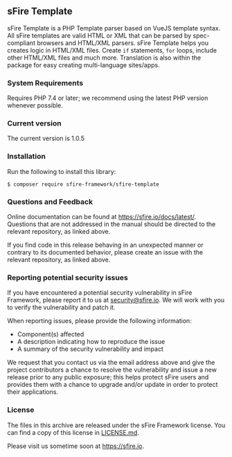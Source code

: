 ## sFire Template
sFire Template is a PHP Template parser based on VueJS template syntax. All sFire templates are valid HTML or XML that can be parsed by spec-compliant browsers and HTML/XML parsers. sFire Template helps you creates logic in HTML/XML files. Create `if` statements, `for` loops, include other HTML/XML files and much more. Translation is also within the package for easy creating multi-language sites/apps.


### System Requirements
Requires PHP 7.4 or later; we recommend using the latest PHP version whenever possible.


### Current version
The current version is 1.0.5


### Installation
Run the following to install this library:
```
$ composer require sfire-framework/sfire-template
```


### Questions and Feedback
Online documentation can be found at https://sfire.io/docs/latest/.
Questions that are not addressed in the manual should be directed to the
relevant repository, as linked above.

If you find code in this release behaving in an unexpected manner or
contrary to its documented behavior, please create an issue with the relevant
repository, as linked above.


### Reporting potential security issues
If you have encountered a potential security vulnerability in sFire Framework,
please report it to us at [security@sfire.io](mailto:security@sfire.io).
We will work with you to verify the vulnerability and patch it.

When reporting issues, please provide the following information:

- Component(s) affected
- A description indicating how to reproduce the issue
- A summary of the security vulnerability and impact

We request that you contact us via the email address above and give the project
contributors a chance to resolve the vulnerability and issue a new release prior
to any public exposure; this helps protect sFire users and provides
them with a chance to upgrade and/or update in order to protect their
applications.


### License
The files in this archive are released under the sFire Framework license.
You can find a copy of this license in [LICENSE.md](LICENSE.md).


Please visit us sometime soon at https://sfire.io.

